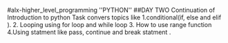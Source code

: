 #alx-higher_level_programming
''PYTHON''
##DAY TWO
Continuation of Introduction to python
Task convers topics like 
1.conditional(if, else and elif ).
2. Looping using for loop and while loop
3. How to use range function
4.Using statment like pass, continue and break statment .
